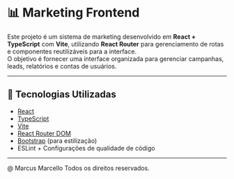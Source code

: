 # 📊 Marketing Frontend

Este projeto é um sistema de marketing desenvolvido em **React + TypeScript** com **Vite**, utilizando **React Router** para gerenciamento de rotas e componentes reutilizáveis para a interface.  
O objetivo é fornecer uma interface organizada para gerenciar campanhas, leads, relatórios e contas de usuários.

---

## 🚀 Tecnologias Utilizadas

- [React](https://reactjs.org/)
- [TypeScript](https://www.typescriptlang.org/)
- [Vite](https://vitejs.dev/)
- [React Router DOM](https://reactrouter.com/)
- [Bootstrap](https://getbootstrap.com/) (para estilização)
- ESLint + Configurações de qualidade de código

---

@ Marcus Marcello Todos os direitos reservados.
